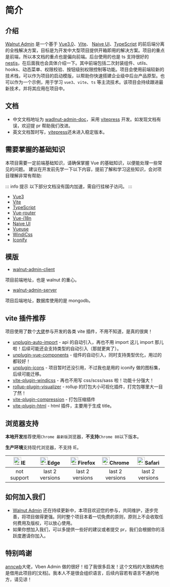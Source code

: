 # 简介

## 介绍

[Walnut Admin][walnut-admin-client] 是一个基于 [Vue3.0][vue3]、[Vite][vite]、 [Naive UI][naiveui]、[TypeScript][ts] 的前后端分离的全栈解决方案，目标是为开发中大型项目提供开箱即用的解决方案。项目的重点是前端，所以本文档的重点也是偏向前端。后台使用的也是 ts 支持很好的[nestjs][nestjs]，在后面我也会具体介绍一下。其中前端包括二次封装组件、utils、hooks、动态菜单、权限校验、按钮级别权限控制等功能。项目会使用前端较新的技术栈，可以作为项目的启动模版，以帮助你快速搭建企业级中后台产品原型。也可以作为一个示例，用于学习 `vue3`、`vite`、`ts` 等主流技术。该项目会持续跟进最新技术，并将其应用在项目中。

## 文档

- 中文文档地址为 [wadlnut-admin-doc][doc]，采用 [vitepress][vitepress] 开发。如发现文档有误，欢迎提 pr 帮助我们改进。
- 英文文档暂时写，[vitepress][vitepress]还未进入稳定版本。

## 需要掌握的基础知识

本项目需要一定前端基础知识，请确保掌握 Vue 的基础知识，以便能处理一些常见的问题。
建议在开发前先学一下以下内容，提前了解和学习这些知识，会对项目理解非常有帮助:

::: info 提示
以下部分文档没有国内加速，需自行挂梯子访问。
:::

- [Vue3][vue3]
- [Vite][vite]
- [TypeScript][ts]
- [Vue-router][vue-router]
- [Vue-i18n][vue-i18n]
- [Naive UI][naiveui]
- [Vueuse][vueuse]
- [WindiCss][windicss]
- [Iconify][iconify]

## 模版

- [walnut-admin-client][walnut-admin-client]

项目前端地址，也是 walnut 的重心。

- [walnut-admin-server][walnut-admin-server]

项目后端地址，数据库使用的是 mongodb。

## vite 插件推荐

项目使用了数个[大佬][antfu]参与开发的各类 vite 插件，不用不知道，是真的很爽！

- [unplugin-auto-import][unplugin-auto-import] - api 的自动引入，再也不用 import 这儿 import 那儿啦！后续可能还会支持类型的自动引入（那就更爽了）。
- [unplugin-vue-components][unplugin-vue-components] - 组件的自动引入，同时支持类型优化，用过的都较好！
- [unplugin-icons][unplugin-icons] - 项目暂时还没引用，不过我也是用的 iconify 做的图标集，后续可能迁移。
- [vite-plugin-windicss][vite-plugin-windicss] - 再也不用写 css/scss/sass 啦！功能十分强大！
- [rollup-plugin-visualizer][rollup-plugin-visualizer] - rollup 的打包大小可视化插件，打完包哪里大一目了然！
- [vite-plugin-compression][vite-plugin-compression] - 打包压缩插件
- [vite-plugin-html][vite-plugin-html] - html 插件，主要用于生成 title。

## 浏览器支持

**本地开发**推荐使用`Chrome 最新版`浏览器，**不支持**`Chrome 80`以下版本。

**生产环境**支持现代浏览器，不支持 IE。

| [<img src="https://raw.githubusercontent.com/alrra/browser-logos/master/src/archive/internet-explorer_9-11/internet-explorer_9-11_48x48.png" alt="IE" width="24px" height="24px"  />](http://godban.github.io/browsers-support-badges/)IE | [<img src="https://raw.githubusercontent.com/alrra/browser-logos/master/src/edge/edge_48x48.png" alt=" Edge" width="24px" height="24px" />](http://godban.github.io/browsers-support-badges/)Edge | [<img src="https://raw.githubusercontent.com/alrra/browser-logos/master/src/firefox/firefox_48x48.png" alt="Firefox" width="24px" height="24px" />](http://godban.github.io/browsers-support-badges/)Firefox | [<img src="https://raw.githubusercontent.com/alrra/browser-logos/master/src/chrome/chrome_48x48.png" alt="Chrome" width="24px" height="24px" />](http://godban.github.io/browsers-support-badges/)Chrome | [<img src="https://raw.githubusercontent.com/alrra/browser-logos/master/src/safari/safari_48x48.png" alt="Safari" width="24px" height="24px" />](http://godban.github.io/browsers-support-badges/)Safari |
| :---------------------------------------------------------------------------------------------------------------------------------------------------------------------------------------------------------------------------------------: | :-----------------------------------------------------------------------------------------------------------------------------------------------------------------------------------------------: | :----------------------------------------------------------------------------------------------------------------------------------------------------------------------------------------------------------: | :------------------------------------------------------------------------------------------------------------------------------------------------------------------------------------------------------: | :------------------------------------------------------------------------------------------------------------------------------------------------------------------------------------------------------: |
|                                                                                                                not support                                                                                                                |                                                                                          last 2 versions                                                                                          |                                                                                               last 2 versions                                                                                                |                                                                                             last 2 versions                                                                                              |                                                                                             last 2 versions                                                                                              |

## 如何加入我们

- [Walnut Admin][walnut-admin-client] 还在持续更新中，本项目欢迎您的参与，共同维护，逐步完善，将项目做得更强。同时整个项目本着一切免费的原则，原则上不会收取任何费用及版权，可以放心使用。
- 如果你想加入我们，可以多提供一些好的建议或者提交 pr，我们会根据你的活跃度邀请你加入。

## 特别鸣谢

[anncwb][anncwb]大佬，Vben Admin 做的很好！给了我很多启发！这个文档的大致结构也是借用此项目的[文档]。我本人不是很会组织语言，后续内容若有语言不通的地方，请见谅！

<!-- links -->

[author]: https://github.com/Zhaocl1997
[walnut-admin-client]: https://github.com/Zhaocl1997/walnut-admin-client
[walnut-admin-server]: https://github.com/Zhaocl1997/walnut-admin-server
[doc]: https://www.baidu.com
[antfu]: https://github.com/antfu
[vue3]: https://v3.cn.vuejs.org/
[vite]: https://cn.vitejs.dev/
[naiveui]: https://www.naiveui.com/zh-CN/dark
[ts]: https://www.typescriptlang.org/
[vitepress]: https://vitepress.vuejs.org/
[vue-router]: https://next.router.vuejs.org/
[nestjs]: https://nestjs.com/
[vueuse]: https://vueuse.org/
[windicss]: https://windicss.org/
[iconify]: https://iconify.design/
[vue-i18n]: https://vue-i18n.intlify.dev/
[anncwb]: https://github.com/anncwb
[vben]: https://github.com/anncwb/vue-vben-admin
[unplugin-auto-import]: https://github.com/antfu/unplugin-auto-import
[unplugin-vue-components]: https://github.com/antfu/unplugin-vue-components
[unplugin-icons]: https://github.com/antfu/unplugin-icons
[vite-plugin-windicss]: https://github.com/windicss/vite-plugin-windicss
[rollup-plugin-visualizer]: https://github.com/btd/rollup-plugin-visualizer
[vite-plugin-html]: https://github.com/anncwb/vite-plugin-html
[vite-plugin-compression]: https://github.com/anncwb/vite-plugin-compression
